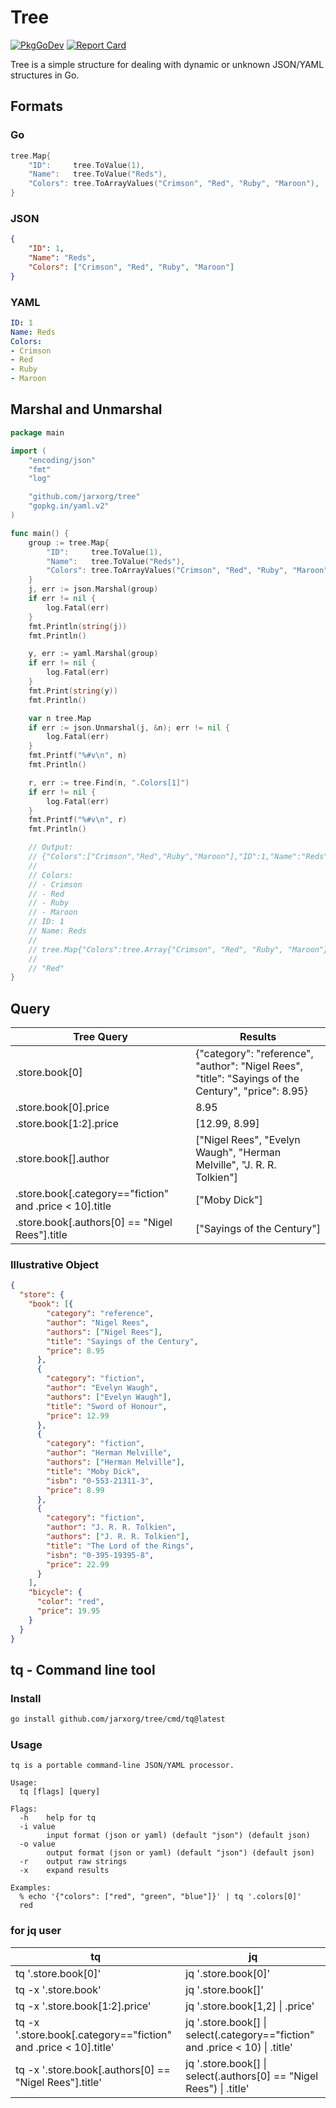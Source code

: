 # Tree

[![PkgGoDev](https://pkg.go.dev/badge/github.com/jarxorg/tree)](https://pkg.go.dev/github.com/jarxorg/tree)
[![Report Card](https://goreportcard.com/badge/github.com/jarxorg/tree)](https://goreportcard.com/report/github.com/jarxorg/tree)

Tree is a simple structure for dealing with dynamic or unknown JSON/YAML structures in Go.

## Formats

### Go

```go
tree.Map{
	"ID":     tree.ToValue(1),
	"Name":   tree.ToValue("Reds"),
	"Colors": tree.ToArrayValues("Crimson", "Red", "Ruby", "Maroon"),
}
```

### JSON

```json
{
	"ID": 1,
	"Name": "Reds",
	"Colors": ["Crimson", "Red", "Ruby", "Maroon"]
}
```

### YAML

```yaml
ID: 1
Name: Reds
Colors:
- Crimson
- Red
- Ruby
- Maroon
```

## Marshal and Unmarshal

```go
package main

import (
	"encoding/json"
	"fmt"
	"log"

	"github.com/jarxorg/tree"
	"gopkg.in/yaml.v2"
)

func main() {
	group := tree.Map{
		"ID":     tree.ToValue(1),
		"Name":   tree.ToValue("Reds"),
		"Colors": tree.ToArrayValues("Crimson", "Red", "Ruby", "Maroon"),
	}
	j, err := json.Marshal(group)
	if err != nil {
		log.Fatal(err)
	}
	fmt.Println(string(j))
	fmt.Println()

	y, err := yaml.Marshal(group)
	if err != nil {
		log.Fatal(err)
	}
	fmt.Print(string(y))
	fmt.Println()

	var n tree.Map
	if err := json.Unmarshal(j, &n); err != nil {
		log.Fatal(err)
	}
	fmt.Printf("%#v\n", n)
	fmt.Println()

	r, err := tree.Find(n, ".Colors[1]")
	if err != nil {
		log.Fatal(err)
	}
	fmt.Printf("%#v\n", r)
	fmt.Println()

	// Output:
	// {"Colors":["Crimson","Red","Ruby","Maroon"],"ID":1,"Name":"Reds"}
	//
	// Colors:
	// - Crimson
	// - Red
	// - Ruby
	// - Maroon
	// ID: 1
	// Name: Reds
	//
	// tree.Map{"Colors":tree.Array{"Crimson", "Red", "Ruby", "Maroon"}, "ID":1, "Name":"Reds"}
	//
	// "Red"
}
```

## Query

| Tree Query | Results |
| - | - |
| .store.book[0] | {"category": "reference", "author": "Nigel Rees", "title": "Sayings of the Century", "price": 8.95} |
| .store.book[0].price | 8.95 |
| .store.book[1:2].price | [12.99, 8.99] |
| .store.book[].author | ["Nigel Rees", "Evelyn Waugh", "Herman Melville", "J. R. R. Tolkien"] |
| .store.book[.category=="fiction" and .price < 10].title | ["Moby Dick"] |
| .store.book[.authors[0] == "Nigel Rees"].title | ["Sayings of the Century"] |

### Illustrative Object

```json
{
  "store": {
    "book": [{
        "category": "reference",
        "author": "Nigel Rees",
        "authors": ["Nigel Rees"],
        "title": "Sayings of the Century",
        "price": 8.95
      },
      {
        "category": "fiction",
        "author": "Evelyn Waugh",
        "authors": ["Evelyn Waugh"],
        "title": "Sword of Honour",
        "price": 12.99
      },
      {
        "category": "fiction",
        "author": "Herman Melville",
        "authors": ["Herman Melville"],
        "title": "Moby Dick",
        "isbn": "0-553-21311-3",
        "price": 8.99
      },
      {
        "category": "fiction",
        "author": "J. R. R. Tolkien",
        "authors": ["J. R. R. Tolkien"],
        "title": "The Lord of the Rings",
        "isbn": "0-395-19395-8",
        "price": 22.99
      }
    ],
    "bicycle": {
      "color": "red",
      "price": 19.95
    }
  }
}
```

## tq - Command line tool

### Install

```sh
go install github.com/jarxorg/tree/cmd/tq@latest
```

### Usage

```
tq is a portable command-line JSON/YAML processor.

Usage:
  tq [flags] [query]

Flags:
  -h	help for tq
  -i value
    	input format (json or yaml) (default "json") (default json)
  -o value
    	output format (json or yaml) (default "json") (default json)
  -r	output raw strings
  -x	expand results

Examples:
  % echo '{"colors": ["red", "green", "blue"]}' | tq '.colors[0]'
  red
```

### for jq user

| tq | jq |
| - | - |
| tq '.store.book[0]' | jq '.store.book[0]' |
| tq -x '.store.book' | jq '.store.book[]' |
| tq -x '.store.book[1:2].price' | jq '.store.book[1,2] \| .price' |
| tq -x '.store.book[.category=="fiction" and .price < 10].title' | jq '.store.book[] \| select(.category=="fiction" and .price < 10) \| .title' |
| tq -x '.store.book[.authors[0] == "Nigel Rees"].title' | jq '.store.book[] \| select(.authors[0] == "Nigel Rees") \| .title' |
